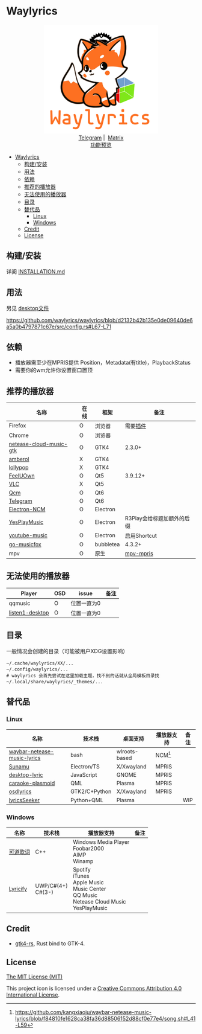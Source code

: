 # Waylyrics

<p align="center">
  <img src="img/waylyrics.png" style="height: 30vw"></img>
  <br />
  <a href="https://t.me/+FWgnE0GRDYZhNjc1">Telegram</a>&nbsp;|&nbsp;
  <a href="https://matrix.to/#/#waylyrics_x:catgirl.cloud">Matrix</a>
  <br />
  <a href="https://www.bilibili.com/video/BV1ap421R7nD" target="blank">功能预览</a>
</p>

- [Waylyrics](#waylyrics)
  - [构建/安装](#构建安装)
  - [用法](#用法)
  - [依赖](#依赖)
  - [推荐的播放器](#推荐的播放器)
  - [无法使用的播放器](#无法使用的播放器)
  - [目录](#目录)
  - [替代品](#替代品)
    - [Linux](#linux)
    - [Windows](#windows)
  - [Credit](#credit)
  - [License](#license)

## 构建/安装

详阅 [INSTALLATION.md](doc/INSTALLATION.md)

## 用法

另见 [desktop文件](io.poly000.waylyrics.desktop)

https://github.com/waylyrics/waylyrics/blob/d2132b42b135e0de09640de6a5a0b4797871c67e/src/config.rs#L67-L71

## 依赖

- 播放器需至少在MPRIS提供 Position，Metadata(有title)，PlaybackStatus
- 需要你的wm允许你设置窗口置顶

## 推荐的播放器

[插件]: https://addons.mozilla.org/en-US/firefox/addon/plasma-integration/
[netease-cloud-music-gtk]: https://github.com/gmg137/netease-cloud-music-gtk
[amberol]: https://gitlab.gnome.org/World/amberol
[lollypop]: https://github.com/hamonikr/lollypop

[FeelUOwn]: https://github.com/feeluown/FeelUOwn/
[Qcm]: https://github.com/hypengw/Qcm
[Telegram]: https://t.me/Music163Bot
[VLC]: https://www.videolan.org

[Electron-NCM]: https://github.com/Rocket1184/electron-netease-cloud-music
[YesPlayMusic]: https://github.com/qier222/YesPlayMusic
[youtube-music]: https://github.com/th-ch/youtube-music
[go-musicfox]: https://github.com/go-musicfox/go-musicfox
[fb7e486]: https://github.com/go-musicfox/go-musicfox/commit/fb7e4865a39c9537f3868d62dae7c8690a9ca8c4

[mpv-mpris]: https://github.com/hoyon/mpv-mpris

| 名称                      | 在线 | 框架      | 备注                       |
| ------------------------- | ---- | --------- | -------------------------- |
| Firefox                   | O    | 浏览器    | 需要[插件]                 |
| Chrome                    | O    | 浏览器    |                            |
| [netease-cloud-music-gtk] | O    | GTK4      | 2.3.0+                     |
| [amberol]                 | X    | GTK4      |                            |
| [lollypop]                | X    | GTK4      |                            |
| [FeelUOwn]                | O    | Qt5       | 3.9.12+                    |
| [VLC]                     | X    | Qt5       |                            |
| [Qcm]                     | O    | Qt6       |                            |
| [Telegram]                | O    | Qt6       |                            |
| [Electron-NCM]            | O    | Electron  |                            |
| [YesPlayMusic]            | O    | Electron  | R3Play会给标题加额外的后缀 |
| [youtube-music]           | O    | Electron  | 启用Shortcut               |
| [go-musicfox]             | O    | bubbletea | 4.3.2+                     |
| mpv                       | O    | 原生      | [mpv-mpris]                |

## 无法使用的播放器

[listen1-desktop]: https://github.com/listen1/listen1_desktop

| Player            | OSD | issue       | 备注 |
| ----------------- | --- | ----------- | ---- |
| qqmusic           | O   | 位置一直为0 |      |
| [listen1-desktop] | O   | 位置一直为0 |      |

## 目录

一般情况会创建的目录（可能被用户XDG设置影响）

```
~/.cache/waylyrics/XX/...
~/.config/waylyrics/...
# waylyrics 会首先尝试在这里加载主题，找不到的话就从全局模板目录找
~/.local/share/waylyrics/_themes/...
```

## 替代品

[waybar-netease-music-lyrics]: https://github.com/kangxiaoju/waybar-netease-music-lyrics
[Sunamu]: https://github.com/NyaomiDEV/Sunamu
[lyricsSeeker]: https://github.com/BruceZhang1993/LyricsSeeker
[caraoke-plasmoid]: https://github.com/Copay/caraoke-plasmoid
[desktop-lyric]: https://github.com/tuberry/desktop-lyric
[可道歌词]: https://www.autolyric.com/
[Lyricify]: https://github.com/WXRIW/Lyricify-App
[osdlyrics]: https://github.com/osdlyrics/osdlyrics

### Linux

| 名称                          | 技术栈        | 桌面支持      | 播放器支持 | 备注 |
| ----------------------------- | ------------- | ------------- | ---------- | ---- |
| [waybar-netease-music-lyrics] | bash          | wlroots-based | NCM[^0]    |      |
| [Sunamu]                      | Electron/TS   | X/Xwayland    | MPRIS      |      |
| [desktop-lyric]               | JavaScript    | GNOME         | MPRIS      |      |
| [caraoke-plasmoid]            | QML           | Plasma        | MPRIS      |      |
| [osdlyrics]                   | GTK2/C+Python | X/Xwayland    | MPRIS      |      |
| [lyricsSeeker]                | Python+QML    | Plasma        |            | WIP  |

[^0]: https://github.com/kangxiaoju/waybar-netease-music-lyrics/blob/f84810fe1628ca38fa36d88506152d88cf0e77e4/song.sh#L41-L59

### Windows

| 名称       | 技术栈               | 播放器支持                                                                                          | 备注 |
| ---------- | -------------------- | --------------------------------------------------------------------------------------------------- | ---- |
| [可道歌词] | C++                  | Windows Media Player<br>Foobar2000<br>AIMP<br>Winamp                                                |      |
| [Lyricify] | UWP/C#(4+)<br>C#(3-) | Spotify<br>iTunes<br>Apple Music<br>Music Center<br>QQ Music<br>Netease Cloud Music<br>YesPlayMusic |      |

## Credit

[gtk4-rs]: https://github.com/gtk-rs/gtk4-rs

- [gtk4-rs], Rust bind to GTK-4.


## License

[The MIT License (MIT)](https://raw.githubusercontent.com/waylyrics/waylyrics/master/LICENSE)

This project icon is licensed under a [Creative Commons Attribution 4.0 International License](https://creativecommons.org/licenses/by/4.0/).

